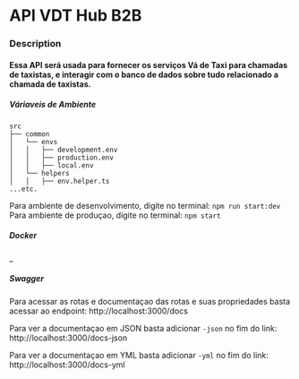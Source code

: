 # API VDT Hub B2B
### Description
#### Essa API será usada para fornecer os serviços Vá de Taxi para chamadas de taxistas, e interagir com o banco de dados sobre tudo relacionado a chamada de taxistas.

##### Váriaveis de Ambiente
```
src
├── common
│   └── envs
│   │   ├── development.env
│   │   ├── production.env
│   │   ├── local.env
│   └── helpers
│   │   ├── env.helper.ts
...etc.
```
Para ambiente de desenvolvimento, digite no terminal: `npm run start:dev` \
Para ambiente de produçao, digite no terminal: `npm start`
##### Docker
_
##### Swagger
Para acessar as rotas e documentaçao das rotas e suas propriedades basta acessar ao endpoint: http://localhost:3000/docs

Para ver a documentaçao em JSON basta adicionar `-json` no fim do link: http://localhost:3000/docs-json

Para ver a documentaçao em YML basta adicionar `-yml` no fim do link: http://localhost:3000/docs-yml

